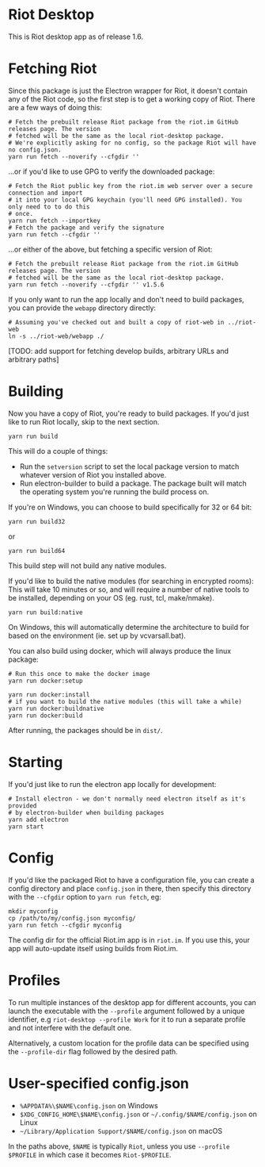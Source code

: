 Riot Desktop
============

This is Riot desktop app as of release 1.6.

Fetching Riot
=============
Since this package is just the Electron wrapper for Riot, it doesn't contain any of the Riot code,
so the first step is to get a working copy of Riot. There are a few ways of doing this:

```
# Fetch the prebuilt release Riot package from the riot.im GitHub releases page. The version
# fetched will be the same as the local riot-desktop package.
# We're explicitly asking for no config, so the package Riot will have no config.json.
yarn run fetch --noverify --cfgdir ''
```

...or if you'd like to use GPG to verify the downloaded package:
```
# Fetch the Riot public key from the riot.im web server over a secure connection and import
# it into your local GPG keychain (you'll need GPG installed). You only need to to do this
# once.
yarn run fetch --importkey
# Fetch the package and verify the signature
yarn run fetch --cfgdir ''
```

...or either of the above, but fetching a specific version of Riot:
```
# Fetch the prebuilt release Riot package from the riot.im GitHub releases page. The version
# fetched will be the same as the local riot-desktop package.
yarn run fetch --noverify --cfgdir '' v1.5.6
```

If you only want to run the app locally and don't need to build packages, you can
provide the `webapp` directory directly:
```
# Assuming you've checked out and built a copy of riot-web in ../riot-web
ln -s ../riot-web/webapp ./
```

[TODO: add support for fetching develop builds, arbitrary URLs and arbitrary paths]


Building
========
Now you have a copy of Riot, you're ready to build packages. If you'd just like to
run Riot locally, skip to the next section.

```
yarn run build
```
This will do a couple of things:
 * Run the `setversion` script to set the local package version to match whatever
   version of Riot you installed above.
 * Run electron-builder to build a package. The package built will match the operating system
   you're running the build process on.

If you're on Windows, you can choose to build specifically for 32 or 64 bit:
```
yarn run build32
```
or
```
yarn run build64
```

This build step will not build any native modules.

If you'd like to build the native modules (for searching in encrypted rooms):
This will take 10 minutes or so, and will require a number of native tools
to be installed, depending on your OS (eg. rust, tcl, make/nmake).
```
yarn run build:native
```

On Windows, this will automatically determine the architecture to build for based
on the environment (ie. set up by vcvarsall.bat).

You can also build using docker, which will always produce the linux package:
```
# Run this once to make the docker image
yarn run docker:setup

yarn run docker:install
# if you want to build the native modules (this will take a while)
yarn run docker:buildnative
yarn run docker:build
```

After running, the packages should be in `dist/`.

Starting
========
If you'd just like to run the electron app locally for development:
```
# Install electron - we don't normally need electron itself as it's provided
# by electron-builder when building packages
yarn add electron
yarn start
```

Config
======
If you'd like the packaged Riot to have a configuration file, you can create a
config directory and place `config.json` in there, then specify this directory
with the `--cfgdir` option to `yarn run fetch`, eg:
```
mkdir myconfig
cp /path/to/my/config.json myconfig/
yarn run fetch --cfgdir myconfig
```
The config dir for the official Riot.im app is in `riot.im`. If you use this,
your app will auto-update itself using builds from Riot.im.

Profiles
========

To run multiple instances of the desktop app for different accounts, you can
launch the executable with the `--profile` argument followed by a unique
identifier, e.g `riot-desktop --profile Work` for it to run a separate profile and
not interfere with the default one.

Alternatively, a custom location for the profile data can be specified using the
`--profile-dir` flag followed by the desired path.

User-specified config.json
==========================

+ `%APPDATA%\$NAME\config.json` on Windows
+ `$XDG_CONFIG_HOME\$NAME\config.json` or `~/.config/$NAME/config.json` on Linux
+ `~/Library/Application Support/$NAME/config.json` on macOS

In the paths above, `$NAME` is typically `Riot`, unless you use `--profile
$PROFILE` in which case it becomes `Riot-$PROFILE`.
